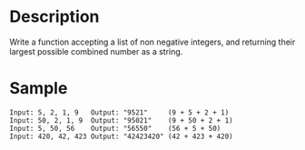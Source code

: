 # Description

Write a function accepting a list of non negative integers, 
and returning their largest possible combined number
as a string.

# Sample
```
Input: 5, 2, 1, 9   Output: "9521"     (9 + 5 + 2 + 1)
Input: 50, 2, 1, 9  Output: "95021"    (9 + 50 + 2 + 1)
Input: 5, 50, 56    Output: "56550"    (56 + 5 + 50)
Input: 420, 42, 423 Output: "42423420" (42 + 423 + 420)
```